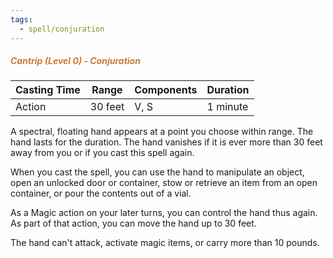 ```yaml
---
tags:
  - spell/conjuration
---
```

##### *<span style="color:rgb(203, 123, 55)">Cantrip (Level 0) - Conjuration</span>*

| Casting Time | Range   | Components | Duration |
| ------------ | ------- | ---------- | -------- |
| Action       | 30 feet | V, S       | 1 minute |


A spectral, floating hand appears at a point you choose within range. The hand lasts for the duration. The hand vanishes if it is ever more than 30 feet away from you or if you cast this spell again.  

When you cast the spell, you can use the hand to manipulate an object, open an unlocked door or container, stow or retrieve an item from an open container, or pour the contents out of a vial.

As a Magic action on your later turns, you can control the hand thus again. As part of that action, you can move the hand up to 30 feet.  

The hand can't attack, activate magic items, or carry more than 10 pounds.